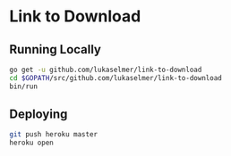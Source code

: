 # Link to Download

## Running Locally

```sh
go get -u github.com/lukaselmer/link-to-download
cd $GOPATH/src/github.com/lukaselmer/link-to-download
bin/run
```

## Deploying

```sh
git push heroku master
heroku open
```
